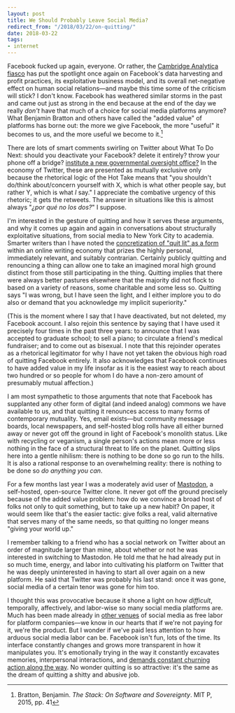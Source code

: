 ```yaml
---
layout: post
title: We Should Probably Leave Social Media?
redirect_from: "/2018/03/22/on-quitting/"
date: 2018-03-22
tags:
- internet
---
```


Facebook fucked up again, everyone. Or rather, the [Cambridge Analytica fiasco](https://www.theguardian.com/commentisfree/2018/mar/21/cambridge-analytica-facebook-data-users-profit) has put the spotlight once again on Facebook's data harvesting and profit practices, its exploitative business model, and its overall net-negative effect on human social relations—and maybe this time some of the criticism will stick? I don't know. Facebook has weathered similar storms in the past and came out just as strong in the end because at the end of the day we really *don't* have that much of a choice for social media platforms anymore? What Benjamin Bratton and others have called the "added value" of platforms has borne out: the more we give Facebook, the more "useful" it becomes to us, and the more useful we become to it.[^1]

[^1]: Bratton, Benjamin. *The Stack: On Software and Sovereignty*. MIT P, 2015, pp. 41

There are lots of smart comments swirling on Twitter about What To Do Next: should you deactivate your Facebook? delete it entirely? throw your phone off a bridge? [institute a new governmental oversight office?](https://www.bloomberg.com/news/articles/2018-03-21/paul-ford-facebook-is-why-we-need-a-digital-protection-agency) In the economy of Twitter, these are presented as mutually exclusive only because the rhetorical logic of the Hot Take means that "you shouldn't do/think about/concern yourself with X, which is what other people say, but rather Y, which is what *I* say." I appreciate the combative urgency of this rhetoric; it gets the retweets. The answer in situations like this is almost always "*¿por qué no los dos?*" I suppose.

I'm interested in the gesture of quitting and how it serves these arguments, and why it comes up again and again in conversations about structurally exploitative situations, from social media to New York City to academia. Smarter writers than I have noted the [concretization of "quit lit" as a form](https://www.theatlantic.com/entertainment/archive/2015/09/dont-quit-your-day-job/404671/) within an online writing economy that prizes the highly personal, immediately relevant, and suitably contrarian. Certainly publicly quitting and renouncing a thing can allow one to take an imagined moral high ground distinct from those still participating in the thing. Quitting implies that there were always better pastures elsewhere that the majority did not flock to based on a variety of reasons, some charitable and some less so. Quitting says "I was wrong, but I have seen the light, and I either implore you to do also or demand that you acknowledge my implicit superiority."

(This is the moment where I say that I have deactivated, but not deleted, my Facebook account. I also rejoin this sentence by saying that I have used it precisely four times in the past three years: to announce that I was accepted to graduate school; to sell a piano; to circulate a friend's medical fundraiser; and to come out as bisexual. I note that this rejoinder operates as a rhetorical legitimator for why I have not yet taken the obvious high road of quitting Facebook entirely. It also acknowledges that Facebook continues to have added value in my life insofar as it is the easiest way to reach about two hundred or so people for whom I do have a non-zero amount of presumably mutual affection.)

I am most sympathetic to those arguments that note that Facebook has supplanted any other form of digital (and indeed analog) commons we have available to us, and that quitting it renounces access to many forms of contemporary mutuality. Yes, email exists—but community message boards, local newspapers, and self-hosted blog rolls have all either burned away or never got off the ground in light of Facebook's monolith status. Like with recycling or veganism, a single person's actions mean more or less nothing in the face of a structural threat to life on the planet. Quitting slips here into a gentle nihilism: there is nothing to be done so go run to the hills. It is also a rational response to an overwhelming reality: there is nothing to be done so *do anything you can*.

For a few months last year I was a moderately avid user of [Mastodon](https://mastodon.social/about), a self-hosted, open-source Twitter clone. It never got off the ground precisely because of the added value problem: how do we convince a broad host of folks not only to quit something, but to take up a new habit? On paper, it would seem like that's the easier tactic: give folks a real, valid alternative that serves many of the same needs, so that quitting no longer means "giving your world up."

I remember talking to a friend who has a social network on Twitter about an order of magnitude larger than mine, about whether or not he was interested in switching to Mastodon. He told me that he had already put in so much time, energy, and labor into cultivating his platform on Twitter that he was deeply uninterested in having to start all over again on a new platform. He said that Twitter was probably his last stand: once it was gone, social media of a certain tenor was gone for him too.

I thought this was provocative because it shone a light on how *difficult*, temporally, affectively, and labor-wise so many social media platforms are. Much has been made already in [other venues](https://www.routledge.com/Digital-Labor-The-Internet-as-Playground-and-Factory/Scholz/p/book/9780415896955) of social media as free labor for platform companies—we know in our hearts that if we're not paying for it, we're the product. But I wonder if we've paid less attention to how arduous social media labor can be. Facebook isn't fun, lots of the time. Its interface constantly changes and grows more transparent in how it manipulates you. It's emotionally trying in the way it constantly excavates memories, interpersonal interactions, and [demands constant churning action along the way](https://www.buzzfeed.com/charliewarzel/i-let-facebooks-algorithms-run-my-life-for-weeks?utm_term=.sqx6d9MoB#.goOA0DwXm). No wonder quitting is so attractive: it's the same as the dream of quitting a shitty and abusive job.
